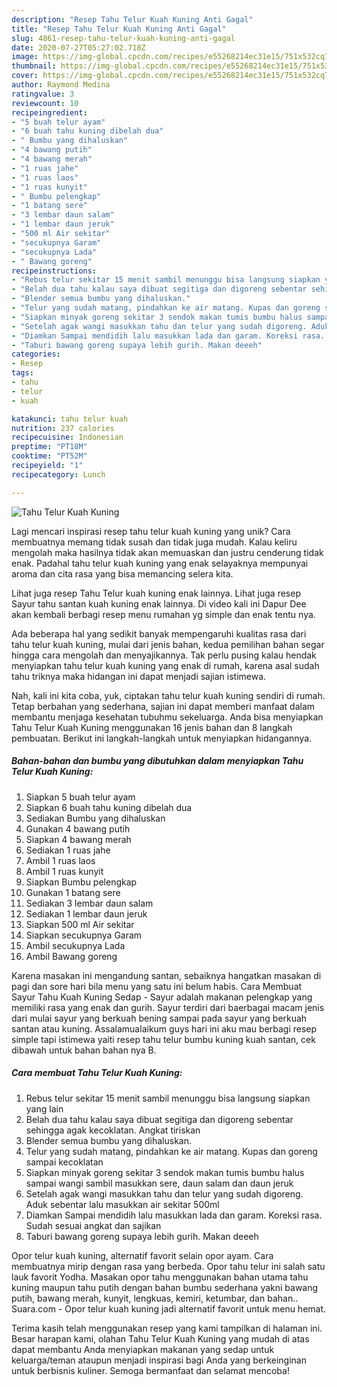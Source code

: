 ```yaml
---
description: "Resep Tahu Telur Kuah Kuning Anti Gagal"
title: "Resep Tahu Telur Kuah Kuning Anti Gagal"
slug: 4861-resep-tahu-telur-kuah-kuning-anti-gagal
date: 2020-07-27T05:27:02.718Z
image: https://img-global.cpcdn.com/recipes/e55268214ec31e15/751x532cq70/tahu-telur-kuah-kuning-foto-resep-utama.jpg
thumbnail: https://img-global.cpcdn.com/recipes/e55268214ec31e15/751x532cq70/tahu-telur-kuah-kuning-foto-resep-utama.jpg
cover: https://img-global.cpcdn.com/recipes/e55268214ec31e15/751x532cq70/tahu-telur-kuah-kuning-foto-resep-utama.jpg
author: Raymond Medina
ratingvalue: 3
reviewcount: 10
recipeingredient:
- "5 buah telur ayam"
- "6 buah tahu kuning dibelah dua"
- " Bumbu yang dihaluskan"
- "4 bawang putih"
- "4 bawang merah"
- "1 ruas jahe"
- "1 ruas laos"
- "1 ruas kunyit"
- " Bumbu pelengkap"
- "1 batang sere"
- "3 lembar daun salam"
- "1 lembar daun jeruk"
- "500 ml Air sekitar"
- "secukupnya Garam"
- "secukupnya Lada"
- " Bawang goreng"
recipeinstructions:
- "Rebus telur sekitar 15 menit sambil menunggu bisa langsung siapkan yang lain"
- "Belah dua tahu kalau saya dibuat segitiga dan digoreng sebentar sehingga agak kecoklatan. Angkat tiriskan"
- "Blender semua bumbu yang dihaluskan."
- "Telur yang sudah matang, pindahkan ke air matang. Kupas dan goreng sampai kecoklatan"
- "Siapkan minyak goreng sekitar 3 sendok makan tumis bumbu halus sampai wangi sambil masukkan sere, daun salam dan daun jeruk"
- "Setelah agak wangi masukkan tahu dan telur yang sudah digoreng. Aduk sebentar lalu masukkan air sekitar 500ml"
- "Diamkan Sampai mendidih lalu masukkan lada dan garam. Koreksi rasa. Sudah sesuai angkat dan sajikan"
- "Taburi bawang goreng supaya lebih gurih. Makan deeeh"
categories:
- Resep
tags:
- tahu
- telur
- kuah

katakunci: tahu telur kuah 
nutrition: 237 calories
recipecuisine: Indonesian
preptime: "PT18M"
cooktime: "PT52M"
recipeyield: "1"
recipecategory: Lunch

---
```



![Tahu Telur Kuah Kuning](https://img-global.cpcdn.com/recipes/e55268214ec31e15/751x532cq70/tahu-telur-kuah-kuning-foto-resep-utama.jpg)

Lagi mencari inspirasi resep tahu telur kuah kuning yang unik? Cara membuatnya memang tidak susah dan tidak juga mudah. Kalau keliru mengolah maka hasilnya tidak akan memuaskan dan justru cenderung tidak enak. Padahal tahu telur kuah kuning yang enak selayaknya mempunyai aroma dan cita rasa yang bisa memancing selera kita.

Lihat juga resep Tahu Telur kuah kuning enak lainnya. Lihat juga resep Sayur tahu santan kuah kuning enak lainnya. Di video kali ini Dapur Dee akan kembali berbagi resep menu rumahan yg simple dan enak tentu nya.

Ada beberapa hal yang sedikit banyak mempengaruhi kualitas rasa dari tahu telur kuah kuning, mulai dari jenis bahan, kedua pemilihan bahan segar hingga cara mengolah dan menyajikannya. Tak perlu pusing kalau hendak menyiapkan tahu telur kuah kuning yang enak di rumah, karena asal sudah tahu triknya maka hidangan ini dapat menjadi sajian istimewa.


Nah, kali ini kita coba, yuk, ciptakan tahu telur kuah kuning sendiri di rumah. Tetap berbahan yang sederhana, sajian ini dapat memberi manfaat dalam membantu menjaga kesehatan tubuhmu sekeluarga. Anda bisa menyiapkan Tahu Telur Kuah Kuning menggunakan 16 jenis bahan dan 8 langkah pembuatan. Berikut ini langkah-langkah untuk menyiapkan hidangannya.

<!--inarticleads1-->

##### Bahan-bahan dan bumbu yang dibutuhkan dalam menyiapkan Tahu Telur Kuah Kuning:

1. Siapkan 5 buah telur ayam
1. Siapkan 6 buah tahu kuning dibelah dua
1. Sediakan  Bumbu yang dihaluskan
1. Gunakan 4 bawang putih
1. Siapkan 4 bawang merah
1. Sediakan 1 ruas jahe
1. Ambil 1 ruas laos
1. Ambil 1 ruas kunyit
1. Siapkan  Bumbu pelengkap
1. Gunakan 1 batang sere
1. Sediakan 3 lembar daun salam
1. Sediakan 1 lembar daun jeruk
1. Siapkan 500 ml Air sekitar
1. Siapkan secukupnya Garam
1. Ambil secukupnya Lada
1. Ambil  Bawang goreng


Karena masakan ini mengandung santan, sebaiknya hangatkan masakan di pagi dan sore hari bila menu yang satu ini belum habis. Cara Membuat Sayur Tahu Kuah Kuning Sedap - Sayur adalah makanan pelengkap yang memiliki rasa yang enak dan gurih. Sayur terdiri dari baerbagai macam jenis dari mulai sayur yang berkuah bening sampai pada sayur yang berkuah santan atau kuning. Assalamualaikum guys hari ini aku mau berbagi resep simple tapi istimewa yaiti resep tahu telur bumbu kuning kuah santan, cek dibawah untuk bahan bahan nya B. 

<!--inarticleads2-->

##### Cara membuat Tahu Telur Kuah Kuning:

1. Rebus telur sekitar 15 menit sambil menunggu bisa langsung siapkan yang lain
1. Belah dua tahu kalau saya dibuat segitiga dan digoreng sebentar sehingga agak kecoklatan. Angkat tiriskan
1. Blender semua bumbu yang dihaluskan.
1. Telur yang sudah matang, pindahkan ke air matang. Kupas dan goreng sampai kecoklatan
1. Siapkan minyak goreng sekitar 3 sendok makan tumis bumbu halus sampai wangi sambil masukkan sere, daun salam dan daun jeruk
1. Setelah agak wangi masukkan tahu dan telur yang sudah digoreng. Aduk sebentar lalu masukkan air sekitar 500ml
1. Diamkan Sampai mendidih lalu masukkan lada dan garam. Koreksi rasa. Sudah sesuai angkat dan sajikan
1. Taburi bawang goreng supaya lebih gurih. Makan deeeh


Opor telur kuah kuning, alternatif favorit selain opor ayam. Cara membuatnya mirip dengan rasa yang berbeda. Opor tahu telur ini salah satu lauk favorit Yodha. Masakan opor tahu menggunakan bahan utama tahu kuning maupun tahu putih dengan bahan bumbu sederhana yakni bawang putih, bawang merah, kunyit, lengkuas, kemiri, ketumbar, dan bahan.. Suara.com - Opor telur kuah kuning jadi alternatif favorit untuk menu hemat. 

Terima kasih telah menggunakan resep yang kami tampilkan di halaman ini. Besar harapan kami, olahan Tahu Telur Kuah Kuning yang mudah di atas dapat membantu Anda menyiapkan makanan yang sedap untuk keluarga/teman ataupun menjadi inspirasi bagi Anda yang berkeinginan untuk berbisnis kuliner. Semoga bermanfaat dan selamat mencoba!

